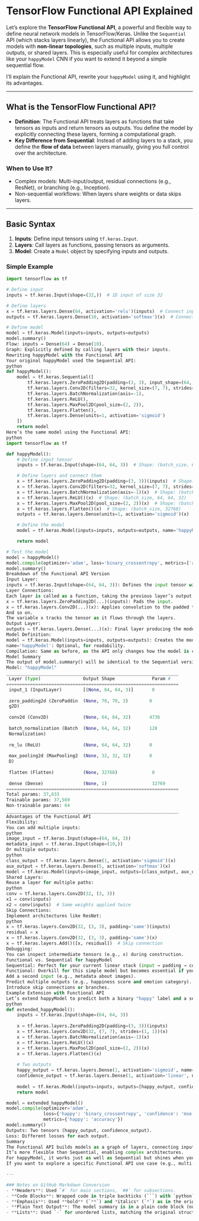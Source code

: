 
# TensorFlow Functional API Explained

Let’s explore the **TensorFlow Functional API**, a powerful and flexible way to define neural network models in TensorFlow/Keras. Unlike the `Sequential` API (which stacks layers linearly), the Functional API allows you to create models with **non-linear topologies**, such as multiple inputs, multiple outputs, or shared layers. This is especially useful for complex architectures like your `happyModel` CNN if you want to extend it beyond a simple sequential flow.

I’ll explain the Functional API, rewrite your `happyModel` using it, and highlight its advantages.

---

## What is the TensorFlow Functional API?

- **Definition**: The Functional API treats layers as functions that take tensors as inputs and return tensors as outputs. You define the model by explicitly connecting these layers, forming a computational graph.
- **Key Difference from Sequential**: Instead of adding layers to a stack, you define the **flow of data** between layers manually, giving you full control over the architecture.

### When to Use It?

- Complex models: Multi-input/output, residual connections (e.g., ResNet), or branching (e.g., Inception).
- Non-sequential workflows: When layers share weights or data skips layers.

---

## Basic Syntax

1. **Inputs**: Define input tensors using `tf.keras.Input`.
2. **Layers**: Call layers as functions, passing tensors as arguments.
3. **Model**: Create a `Model` object by specifying inputs and outputs.

### Simple Example

```python
import tensorflow as tf

# Define input
inputs = tf.keras.Input(shape=(32,))  # 1D input of size 32

# Define layers
x = tf.keras.layers.Dense(64, activation='relu')(inputs)  # Connect input to Dense
outputs = tf.keras.layers.Dense(10, activation='softmax')(x)  # Connect to output

# Define model
model = tf.keras.Model(inputs=inputs, outputs=outputs)
model.summary()
Flow: inputs → Dense(64) → Dense(10).
Graph: Explicitly defined by calling layers with their inputs.
Rewriting happyModel with the Functional API
Your original happyModel used the Sequential API:
python
def happyModel():
    model = tf.keras.Sequential([
        tf.keras.layers.ZeroPadding2D(padding=(3, 3), input_shape=(64, 64, 3)),
        tf.keras.layers.Conv2D(filters=32, kernel_size=(7, 7), strides=(1, 1)),
        tf.keras.layers.BatchNormalization(axis=-1),
        tf.keras.layers.ReLU(),
        tf.keras.layers.MaxPool2D(pool_size=(2, 2)),
        tf.keras.layers.Flatten(),
        tf.keras.layers.Dense(units=1, activation='sigmoid')
    ])
    return model
Here’s the same model using the Functional API:
python
import tensorflow as tf

def happyModel():
    # Define input tensor
    inputs = tf.keras.Input(shape=(64, 64, 3))  # Shape: (batch_size, 64, 64, 3)

    # Define layers and connect them
    x = tf.keras.layers.ZeroPadding2D(padding=(3, 3))(inputs)  # Shape: (batch_size, 70, 70, 3)
    x = tf.keras.layers.Conv2D(filters=32, kernel_size=(7, 7), strides=(1, 1))(x)  # Shape: (batch_size, 64, 64, 32)
    x = tf.keras.layers.BatchNormalization(axis=-1)(x)  # Shape: (batch_size, 64, 64, 32)
    x = tf.keras.layers.ReLU()(x)  # Shape: (batch_size, 64, 64, 32)
    x = tf.keras.layers.MaxPool2D(pool_size=(2, 2))(x)  # Shape: (batch_size, 32, 32, 32)
    x = tf.keras.layers.Flatten()(x)  # Shape: (batch_size, 32768)
    outputs = tf.keras.layers.Dense(units=1, activation='sigmoid')(x)  # Shape: (batch_size, 1)

    # Define the model
    model = tf.keras.Model(inputs=inputs, outputs=outputs, name='happyModel')

    return model

# Test the model
model = happyModel()
model.compile(optimizer='adam', loss='binary_crossentropy', metrics=['accuracy'])
model.summary()
Breakdown of the Functional API Version
Input Layer:
inputs = tf.keras.Input(shape=(64, 64, 3)): Defines the input tensor with shape (64, 64, 3) (height, width, channels). The batch size is implicit and handled dynamically.
Layer Connections:
Each layer is called as a function, taking the previous layer’s output as input:
x = tf.keras.layers.ZeroPadding2D(...)(inputs): Pads the input.
x = tf.keras.layers.Conv2D(...)(x): Applies convolution to the padded tensor.
And so on.
The variable x tracks the tensor as it flows through the layers.
Output Layer:
outputs = tf.keras.layers.Dense(...)(x): Final layer producing the model’s output.
Model Definition:
model = tf.keras.Model(inputs=inputs, outputs=outputs): Creates the model by specifying the start (inputs) and end (outputs) of the graph.
name='happyModel': Optional, for readability.
Compilation: Same as before, as the API only changes how the model is constructed, not how it’s trained.
Model Summary
The output of model.summary() will be identical to the Sequential version:
Model: "happyModel"
_________________________________________________________________
 Layer (type)                Output Shape              Param #   
=================================================================
 input_1 (InputLayer)        [(None, 64, 64, 3)]       0         
                                                                 
 zero_padding2d (ZeroPaddin  (None, 70, 70, 3)        0         
 g2D)                                                            
                                                                 
 conv2d (Conv2D)             (None, 64, 64, 32)       4736      
                                                                 
 batch_normalization (Batch  (None, 64, 64, 32)       128       
 Normalization)                                                  
                                                                 
 re_lu (ReLU)                (None, 64, 64, 32)       0         
                                                                 
 max_pooling2d (MaxPooling2  (None, 32, 32, 32)       0         
 D)                                                              
                                                                 
 flatten (Flatten)           (None, 32768)             0         
                                                                 
 dense (Dense)               (None, 1)                 32769     
=================================================================
Total params: 37,633
Trainable params: 37,569
Non-trainable params: 64
_________________________________________________________________
Advantages of the Functional API
Flexibility:
You can add multiple inputs:
python
image_input = tf.keras.Input(shape=(64, 64, 3))
metadata_input = tf.keras.Input(shape=(10,))
Or multiple outputs:
python
class_output = tf.keras.layers.Dense(1, activation='sigmoid')(x)
aux_output = tf.keras.layers.Dense(5, activation='softmax')(x)
model = tf.keras.Model(inputs=image_input, outputs=[class_output, aux_output])
Shared Layers:
Reuse a layer for multiple paths:
python
conv = tf.keras.layers.Conv2D(32, (3, 3))
x1 = conv(inputs)
x2 = conv(inputs)  # Same weights applied twice
Skip Connections:
Implement architectures like ResNet:
python
x = tf.keras.layers.Conv2D(32, (3, 3), padding='same')(inputs)
residual = x
x = tf.keras.layers.Conv2D(32, (3, 3), padding='same')(x)
x = tf.keras.layers.Add()([x, residual])  # Skip connection
Debugging:
You can inspect intermediate tensors (e.g., x) during construction.
Functional vs. Sequential for happyModel
Sequential: Perfect for your current linear stack (input → padding → conv → batchnorm → relu → pool → flatten → dense).
Functional: Overkill for this simple model but becomes essential if you want to:
Add a second input (e.g., metadata about images).
Predict multiple outputs (e.g., happiness score and emotion category).
Introduce skip connections or branches.
Example Extension with Functional API
Let’s extend happyModel to predict both a binary "happy" label and a secondary "confidence" output:
python
def extended_happyModel():
    inputs = tf.keras.Input(shape=(64, 64, 3))
    
    x = tf.keras.layers.ZeroPadding2D(padding=(3, 3))(inputs)
    x = tf.keras.layers.Conv2D(32, (7, 7), strides=(1, 1))(x)
    x = tf.keras.layers.BatchNormalization(axis=-1)(x)
    x = tf.keras.layers.ReLU()(x)
    x = tf.keras.layers.MaxPool2D(pool_size=(2, 2))(x)
    x = tf.keras.layers.Flatten()(x)
    
    # Two outputs
    happy_output = tf.keras.layers.Dense(1, activation='sigmoid', name='happy')(x)
    confidence_output = tf.keras.layers.Dense(1, activation='linear', name='confidence')(x)
    
    model = tf.keras.Model(inputs=inputs, outputs=[happy_output, confidence_output])
    return model

model = extended_happyModel()
model.compile(optimizer='adam', 
              loss={'happy': 'binary_crossentropy', 'confidence': 'mse'},
              metrics={'happy': 'accuracy'})
model.summary()
Outputs: Two tensors (happy_output, confidence_output).
Loss: Different losses for each output.
Summary
The Functional API builds models as a graph of layers, connecting inputs to outputs explicitly.
It’s more flexible than Sequential, enabling complex architectures.
For happyModel, it works just as well as Sequential but shines when you need non-linear designs.
If you want to explore a specific Functional API use case (e.g., multi-input, residual connections), let me know, and I’ll tailor an example!

---

### Notes on GitHub Markdown Conversion
- **Headers**: Used `#` for main sections, `##` for subsections.
- **Code Blocks**: Wrapped code in triple backticks (```) with `python` for syntax highlighting.
- **Emphasis**: Used **bold** (`**`) and *italics* (`*`) as in the original.
- **Plain Text Output**: The model summary is in a plain code block (no language specified) to mimic console output.
- **Lists**: Used `-` for unordered lists, matching the original structure.

